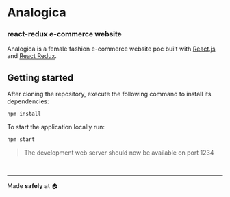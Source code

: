 # Analogica

### react-redux e-commerce website

Analogica is a female fashion e-commerce website poc built with [React.js](https://reactjs.org/) and [React Redux](https://react-redux.js.org/).

## Getting started

After cloning the repository, execute the following command to install its dependencies:

```sh
npm install
```

To start the application locally run:

```sh
npm start
```

> The development web server should now be available on port 1234

&nbsp;

---

Made **safely** at :house:
